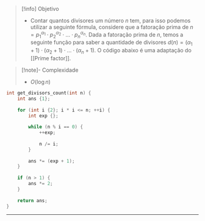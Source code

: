 > [!info] Objetivo
> - Contar quantos divisores um número $n$ tem, para isso podemos utilizar a seguinte fórmula, considere que a fatoração prima de $n = p_1^{\alpha_1} \cdot p_2^{\alpha_2} \cdot \ldots \cdot p_n^{\alpha_n}$. Dada a fatoração prima de $n$, temos a seguinte função para saber a quantidade de divisores $d(n) = (\alpha_1 + 1) \cdot (\alpha_2 + 1) \cdot \ldots \cdot (\alpha_n + 1)$. O código abaixo é uma adaptação do [[Prime factor]].

> [!note]- Complexidade
> - $O(\log n)$

```cpp
int get_divisors_count(int n) {
	int ans {1};
	
    for (int i {2}; i * i <= n; ++i) {
        int exp {};
        
        while (n % i == 0) {
            ++exp;
            
            n /= i;
        }
        
        ans *= (exp + 1);
    }
    
    if (n > 1) {
        ans *= 2;
    }
    
    return ans;
}
```

---